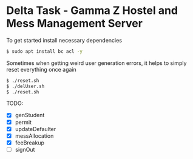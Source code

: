 # Delta Task - Gamma Z Hostel and Mess Management Server
To get started install necessary dependencies
```bash
$ sudo apt install bc acl -y
```
Sometimes when getting weird user generation errors, it helps to simply reset everything once again
```bash
$ ./reset.sh
$ ./delUser.sh
$ ./reset.sh
```
TODO:
- [x] genStudent
- [x] permit
- [x] updateDefaulter
- [x] messAllocation
- [x] feeBreakup
- [ ] signOut
